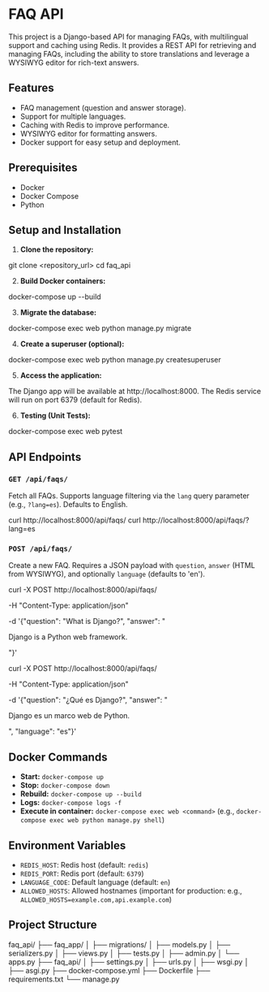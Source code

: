 # FAQ API

This project is a Django-based API for managing FAQs, with multilingual support and caching using Redis. It provides a REST API for retrieving and managing FAQs, including the ability to store translations and leverage a WYSIWYG editor for rich-text answers.

## Features

- FAQ management (question and answer storage).
- Support for multiple languages.
- Caching with Redis to improve performance.
- WYSIWYG editor for formatting answers.
- Docker support for easy setup and deployment.

## Prerequisites

- Docker
- Docker Compose
- Python

## Setup and Installation

1. **Clone the repository:**

git clone <repository_url>
cd faq_api


2. **Build Docker containers:**

docker-compose up --build


3. **Migrate the database:**

docker-compose exec web python manage.py migrate


4. **Create a superuser (optional):**

docker-compose exec web python manage.py createsuperuser


5. **Access the application:**

The Django app will be available at http://localhost:8000.
The Redis service will run on port 6379 (default for Redis).

6. **Testing (Unit Tests):**

docker-compose exec web pytest


## API Endpoints

### `GET /api/faqs/`

Fetch all FAQs.  Supports language filtering via the `lang` query parameter (e.g., `?lang=es`). Defaults to English.

curl http://localhost:8000/api/faqs/
curl http://localhost:8000/api/faqs/?lang=es


### `POST /api/faqs/`

Create a new FAQ.  Requires a JSON payload with `question`, `answer` (HTML from WYSIWYG), and optionally `language` (defaults to 'en').

curl -X POST http://localhost:8000/api/faqs/ 

-H "Content-Type: application/json" 

-d '{"question": "What is Django?", "answer": "<p>Django is a Python web framework.</p>"}'

curl -X POST http://localhost:8000/api/faqs/ 

-H "Content-Type: application/json" 

-d '{"question": "¿Qué es Django?", "answer": "<p>Django es un marco web de Python.</p>", "language": "es"}'


## Docker Commands

- **Start:** `docker-compose up`
- **Stop:** `docker-compose down`
- **Rebuild:** `docker-compose up --build`
- **Logs:** `docker-compose logs -f`
- **Execute in container:** `docker-compose exec web <command>` (e.g., `docker-compose exec web python manage.py shell`)

## Environment Variables

- `REDIS_HOST`: Redis host (default: `redis`)
- `REDIS_PORT`: Redis port (default: `6379`)
- `LANGUAGE_CODE`: Default language (default: `en`)
- `ALLOWED_HOSTS`: Allowed hostnames (important for production: e.g., `ALLOWED_HOSTS=example.com,api.example.com`)

## Project Structure

faq_api/
├── faq_app/
│   ├── migrations/
│   ├── models.py
│   ├── serializers.py
│   ├── views.py
│   ├── tests.py
│   ├── admin.py
│   └── apps.py
├── faq_api/
│   ├── settings.py
│   ├── urls.py
│   ├── wsgi.py
│   ├── asgi.py
├── docker-compose.yml
├── Dockerfile
├── requirements.txt
└── manage.py

